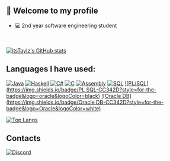 ## 👋 Welcome to my profile 
- 💻 2nd year software engineering student
<!-- - Portuguese
- 🎮 Loves gaming and anime stuff 🍜 -->
<br>

[![itsTaylz's GitHub stats](https://github-readme-stats.vercel.app/api?username=itstaylz&show_icons=true&theme=tokyonight)](#)

## Languages I have used:
[![Java](https://img.shields.io/badge/java-%23ED8B00.svg?style=for-the-badge&logo=java&logoColor=white)](#)
[![Haskell](https://img.shields.io/badge/Haskell-5e5086?style=for-the-badge&logo=haskell&logoColor=white)](#)
[![C#](https://img.shields.io/badge/c%23-%23239120.svg?style=for-the-badge&logo=c-sharp&logoColor=white)](#)
[![C](https://img.shields.io/badge/c-%2300599C.svg?style=for-the-badge&logo=c&logoColor=white)](#)
[![Assembly](https://img.shields.io/badge/Assembly-3776AB?style=for-the-badge&logo=&logoColor=white)](#)
[![SQL](https://img.shields.io/badge/SQL-4EA94B?style=for-the-badge&logo=&logoColor=white)](#)
[![PL/SQL](https://img.shields.io/badge/PL SQL-CC342D?style=for-the-badge&logo=oracle&logoColor=black)](#)
[![Oracle DB](https://img.shields.io/badge/Oracle DB-CC342D?style=for-the-badge&logo=Oracle&logoColor=white)](#)

[![Top Langs](https://github-readme-stats.vercel.app/api/top-langs/?username=itstaylz&layout=compact&theme=tokyonight)](#)

## Contacts
[![Discord](https://img.shields.io/badge/Discord-%235865F2.svg?style=for-the-badge&logo=discord&logoColor=white)](https://discord.com/users/343915488562380803)
